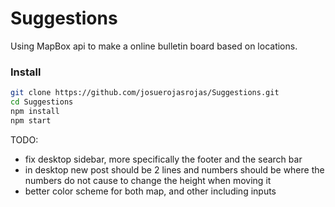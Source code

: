 # Suggestions
Using MapBox api to make a online bulletin board based on locations.

### Install
```bash
git clone https://github.com/josuerojasrojas/Suggestions.git
cd Suggestions
npm install
npm start
```

TODO:
- fix desktop sidebar, more specifically the footer and the search bar
- in desktop new post should be 2 lines and numbers should be  where the numbers do not cause to change the height when moving it
- better color scheme for both map, and other including inputs
